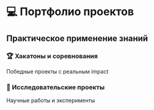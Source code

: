 # 💻 Портфолио проектов

## Практическое применение знаний

### 🏆 Хакатоны и соревнования
Победные проекты с реальным impact

### 🔬 Исследовательские проекты
Научные работы и эксперименты 